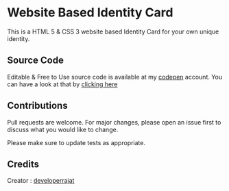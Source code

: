 # Website Based Identity Card

This is a HTML 5 & CSS 3 website based Identity Card for your own unique identity.

## Source Code
Editable & Free to Use source code is available at my [codepen](https://codepen.io/developer-rajat) account. You can have a look at that by [clicking here](https://codepen.io/developer-rajat/pen/eYvEPgx)


## Contributions
Pull requests are welcome. For major changes, please open an issue first to discuss what you would like to change.

Please make sure to update tests as appropriate.

## Credits

Creator : [developerrajat](https://github.com/Developer-Rajat/)    


